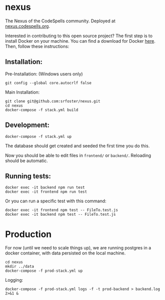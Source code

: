 # nexus
The Nexus of the CodeSpells community. Deployed at [nexus.codespells.org](http://nexus.codespells.org). 

Interested in contributing to this open source project? The first step is to install Docker on your machine. You can find a download for Docker [here](https://www.docker.com/get-started). Then, follow these instructions:

## Installation:

Pre-Installation:
(Windows users only)
```
git config --global core.autocrlf false
```

Main Installation:
```
git clone git@github.com:srfoster/nexus.git
cd nexus
docker-compose -f stack.yml build
```

## Development:

```
docker-compose -f stack.yml up
```

The database should get created and seeded the first time you do this.

Now you should be able to edit files in `frontend/` or `backend/`.  Reloading should be automatic.

## Running tests:

```
docker exec -it backend npm run test
docker exec -it frontend npm run test
```

Or you can run a specific test with this command:
```
docker exec -it frontend npm test -- FileTo.test.js
docker exec -it backend npm test -- FileTo.test.js
```

# Production

For now (until we need to scale things up), we are running postgres in a docker container, with data persisted on the local machine.   

```
cd nexus
mkdir ../data
docker-compose -f prod-stack.yml up
```

Logging:

```
docker-compose -f prod-stack.yml logs -f -t prod-backend > backend.log 2>&1 &
```




